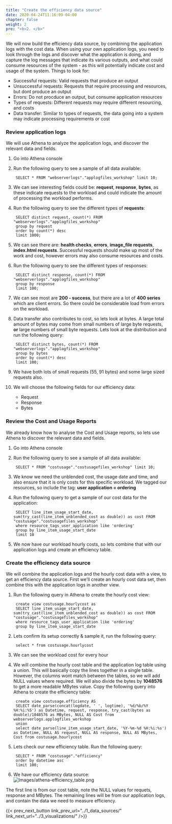 ```yaml
---
title: "Create the efficiency data source"
date: 2020-04-24T11:16:09-04:00
chapter: false
weight: 2
pre: "<b>2. </b>"
---
```

We will now build the efficiency data source, by combining the application logs with the cost data. When using your own application logs, you need to look through the logs and discover what the application is doing, and capture the log messages that indicate its various outputs, and what could consume resources of the system - as this will potentially indicate cost and usage of the system. Things to look for:

 - Successful requests: Valid requests that produce an output
 - Unsuccessful requests: Requests that require processing and resources, but dont produce an output
 - Errors: Do not procduce an output, but consume application resources
 - Types of requests: Different requests may require different resourcing, and costs
 - Data transfer: Similar to types of requests, the data going into a system may indicate processing requirements or cost


### Review application logs
We will use Athena to analyze the application logs, and discover the relevant data and fields.

1. Go into Athena console

2. Run the following query to see a sample of all data available:

        SELECT * FROM "webserverlogs"."applogfiles_workshop" limit 10;

3. We can see interesting fields could be: **request**, **response**, **bytes**, as these indicate requests to the workload and could indicate the amount of processing the workload performs.

4. Run the following query to see the different types of **requests**:

        SELECT distinct request, count(*) FROM "webserverlogs"."applogfiles_workshop"
        group by request
        order by count(*) desc
        limit 1000;

5. We can see there are: **health checks**, **errors**, **image_file requests**, **index.html requests**. Successful requests should make up most of the work and cost, however errors may also consume resources and costs.

6. Run the following query to see the different types of responses:

        SELECT distinct response, count(*) FROM "webserverlogs"."applogfiles_workshop"
        group by response
        limit 100;

7. We can see most are **200 - success**, but there are a lot of **400 series** which are client errors. So there could be considerable load from errors on the workload.

8. Data transfer also contributes to cost, so lets look at bytes. A large total amount of bytes may come from small numbers of large byte requests, **or** large numbers of small byte requests. Lets look at the distribution and run the following query:

        SELECT distinct bytes, count(*) FROM "webserverlogs"."applogfiles_workshop"
        group by bytes
        order by count(*) desc
        limit 100;

9. We have both lots of small requests (55, 91 bytes) and some large sized requests also.

10. We will choose the following fields for our efficiency data:
    - Request
    - Response
    - Bytes



### Review the Cost and Usage Reports
We already know how to analyse the Cost and Usage reports, so lets use Athena to discover the relevant data and fields.

1. Go into Athena console

2. Run the following query to see a sample of all data available:

        SELECT * FROM "costusage"."costusagefiles_workshop" limit 10;

3. We know we need the unblended cost, the usage date and time, and also ensure that it is only costs for this specific workload. We tagged our resources,  so include the tag: **user application = ordering**

4. Run the following query to get a sample of our cost data for the application:

        SELECT line_item_usage_start_date, sum(try_cast(line_item_unblended_cost as double)) as cost FROM "costusage"."costusagefiles_workshop"
        where resource_tags_user_application like 'ordering'
        group by line_item_usage_start_date
        limit 10

5. We now have our workload hourly costs, so lets combine that with our application logs and create an efficiency table.


### Create the efficiency data source
We will combine the application logs and the hourly cost data with a view, to get an efficiency data source. First we'll create an hourly cost data set, then combine this with the application logs in another view.

1. Run the following query in Athena to create the hourly cost view:

        create view costusage.hourlycost as
        SELECT line_item_usage_start_date, sum(try_cast(line_item_unblended_cost as double)) as cost FROM "costusage"."costusagefiles_workshop"
        where resource_tags_user_application like 'ordering'
        group by line_item_usage_start_date

2. Lets confirm its setup correctly & sample it, run the following query:

        select * from costusage.hourlycost


3. We can see the workload cost for every hour

4. We will combine the hourly cost table and the application log table using a union. This will basically copy the lines together in a single table. However, the columns wont match between the tables, so we will add NULL values where required.  We will also divide the bytes by **1048576** to get a more readable MBytes value. Copy the following query into Athena to create the efficiency table:

        create view costusage.efficiency AS
        SELECT date_parse(concat(logdate, ' ', logtime), '%d/%b/%Y %H:%i:%S') as Datetime, request, response, try_cast(bytes as double)/1048576 as MBytes, NULL AS Cost from webserverlogs.applogfiles_workshop
        union
        select date_parse(line_item_usage_start_date, '%Y-%m-%d %H:%i:%s') as Datetime, NULL AS request, NULL AS response, NULL AS MBytes, Cost from costusage.hourlycost

5. Lets check our new efficiency table. Run the following query:

        SELECT * FROM "costusage"."efficiency"
        order by datetime asc
        limit 100;

6. We have our efficiency data source:
![Images/athena-efficiency_table.png](/Cost/200_Workload_Efficiency/Images/athena-efficiency_table.png)

The first line is from our cost table, note the NULL values for requets, response and MBytes. The remaining lines will be from our application logs, and contain the data we need to measure efficiency.

{{< prev_next_button link_prev_url="../1_data_sources/" link_next_url="../3_visualizations/" />}}
